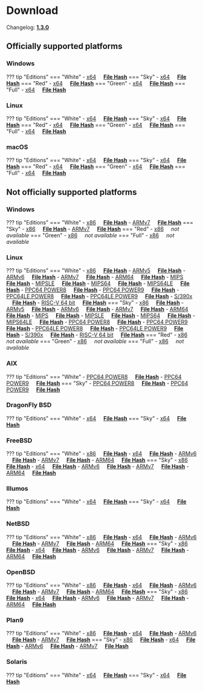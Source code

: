 # Download

Changelog: [**1.3.0**](../Changelog.md#130-_-november-20-2020)

## Officially supported platforms

### Windows

??? tip "Editions"
    === "White"
        - [x64](../../dl/1.3.0/white/windows/dixer_amd64.exe) &nbsp;&nbsp;&nbsp; **<a href="../../dl/?info=1.3.0/white/windows/dixer_amd64.exe" target="_blank">File Hash</a>**
    === "Sky"
        - [x64](../../dl/1.3.0/sky/windows/dixer_amd64.exe) &nbsp;&nbsp;&nbsp; **<a href="../../dl/?info=1.3.0/sky/windows/dixer_amd64.exe" target="_blank">File Hash</a>**
    === "Red"
        - [x64](../../dl/1.3.0/red/windows/dixer_amd64.exe) &nbsp;&nbsp;&nbsp; **<a href="../../dl/?info=1.3.0/red/windows/dixer_amd64.exe" target="_blank">File Hash</a>**
    === "Green"
        - [x64](../../dl/1.3.0/green/windows/dixer_amd64.exe) &nbsp;&nbsp;&nbsp; **<a href="../../dl/?info=1.3.0/green/windows/dixer_amd64.exe" target="_blank">File Hash</a>**
    === "Full"
        - [x64](../../dl/1.3.0/full/windows/dixer_amd64.exe) &nbsp;&nbsp;&nbsp; **<a href="../../dl/?info=1.3.0/full/windows/dixer_amd64.exe" target="_blank">File Hash</a>**

### Linux

??? tip "Editions"
    === "White"
        - [x64](../../dl/1.3.0/white/linux/dixer_amd64) &nbsp;&nbsp;&nbsp; **<a href="../../dl/?info=1.3.0/white/linux/dixer_amd64" target="_blank">File Hash</a>**
    === "Sky"
        - [x64](../../dl/1.3.0/sky/linux/dixer_amd64) &nbsp;&nbsp;&nbsp; **<a href="../../dl/?info=1.3.0/sky/linux/dixer_amd64" target="_blank">File Hash</a>**
    === "Red"
        - [x64](../../dl/1.3.0/red/linux/dixer_amd64) &nbsp;&nbsp;&nbsp; **<a href="../../dl/?info=1.3.0/red/linux/dixer_amd64" target="_blank">File Hash</a>**
    === "Green"
        - [x64](../../dl/1.3.0/green/linux/dixer_amd64) &nbsp;&nbsp;&nbsp; **<a href="../../dl/?info=1.3.0/green/linux/dixer_amd64" target="_blank">File Hash</a>**
    === "Full"
        - [x64](../../dl/1.3.0/full/linux/dixer_amd64) &nbsp;&nbsp;&nbsp; **<a href="../../dl/?info=1.3.0/full/linux/dixer_amd64" target="_blank">File Hash</a>**

### macOS

??? tip "Editions"
    === "White"
        - [x64](../../dl/1.3.0/white/darwin/dixer_amd64) &nbsp;&nbsp;&nbsp; **<a href="../../dl/?info=1.3.0/white/darwin/dixer_amd64" target="_blank">File Hash</a>**
    === "Sky"
        - [x64](../../dl/1.3.0/sky/darwin/dixer_amd64) &nbsp;&nbsp;&nbsp; **<a href="../../dl/?info=1.3.0/sky/darwin/dixer_amd64" target="_blank">File Hash</a>**
    === "Red"
        - [x64](../../dl/1.3.0/red/darwin/dixer_amd64) &nbsp;&nbsp;&nbsp; **<a href="../../dl/?info=1.3.0/red/darwin/dixer_amd64" target="_blank">File Hash</a>**
    === "Green"
        - [x64](../../dl/1.3.0/green/darwin/dixer_amd64) &nbsp;&nbsp;&nbsp; **<a href="../../dl/?info=1.3.0/green/darwin/dixer_amd64" target="_blank">File Hash</a>**
    === "Full"
        - [x64](../../dl/1.3.0/full/darwin/dixer_amd64) &nbsp;&nbsp;&nbsp; **<a href="../../dl/?info=1.3.0/full/darwin/dixer_amd64" target="_blank">File Hash</a>**

## Not officially supported platforms

### Windows

??? tip "Editions"
    === "White"
        - [x86](../../dl/1.3.0/white/windows/dixer_386.exe) &nbsp;&nbsp;&nbsp; **<a href="../../dl/?info=1.3.0/white/windows/dixer_386.exe" target="_blank">File Hash</a>**
        - [ARMv7](../../dl/1.3.0/white/windows/dixer_armV7.exe) &nbsp;&nbsp;&nbsp; **<a href="../../dl/?info=1.3.0/white/windows/dixer_armV7.exe" target="_blank">File Hash</a>**
    === "Sky"
        - [x86](../../dl/1.3.0/sky/windows/dixer_386.exe) &nbsp;&nbsp;&nbsp; **<a href="../../dl/?info=1.3.0/sky/windows/dixer_386.exe" target="_blank">File Hash</a>**
        - [ARMv7](../../dl/1.3.0/white/windows/dixer_armV7.exe) &nbsp;&nbsp;&nbsp; **<a href="../../dl/?info=1.3.0/sky/windows/dixer_armV7.exe" target="_blank">File Hash</a>**
    === "Red"
        - [x86](../../dl/1.3.0/red/windows/dixer_386.exe) &nbsp;&nbsp;&nbsp; *not available*
    === "Green"
        - [x86](../../dl/1.3.0/green/windows/dixer_386.exe) &nbsp;&nbsp;&nbsp; *not available*
    === "Full"
        - [x86](../../dl/1.3.0/full/windows/dixer_386.exe) &nbsp;&nbsp;&nbsp; *not available*

### Linux

??? tip "Editions"
    === "White"
        - [x86](../../dl/1.3.0/white/linux/dixer_386) &nbsp;&nbsp;&nbsp; **<a href="../../dl/?info=1.3.0/white/linux/dixer_386" target="_blank">File Hash</a>**
        - [ARMv5](../../dl/1.3.0/white/linux/dixer_armV5) &nbsp;&nbsp;&nbsp; **<a href="../../dl/?info=1.3.0/white/linux/dixer_armV5" target="_blank">File Hash</a>**
        - [ARMv6](../../dl/1.3.0/white/linux/dixer_armV6) &nbsp;&nbsp;&nbsp; **<a href="../../dl/?info=1.3.0/white/linux/dixer_armV6" target="_blank">File Hash</a>**
        - [ARMv7](../../dl/1.3.0/white/linux/dixer_armV7) &nbsp;&nbsp;&nbsp; **<a href="../../dl/?info=1.3.0/white/linux/dixer_armV7" target="_blank">File Hash</a>**
        - [ARM64](../../dl/1.3.0/white/linux/dixer_arm64) &nbsp;&nbsp;&nbsp; **<a href="../../dl/?info=1.3.0/white/linux/dixer_arm64" target="_blank">File Hash</a>**
        - [MIPS](../../dl/1.3.0/white/linux/dixer_mips) &nbsp;&nbsp;&nbsp; **<a href="../../dl/?info=1.3.0/white/linux/dixer_mips" target="_blank">File Hash</a>**
        - [MIPSLE](../../dl/1.3.0/white/linux/dixer_mipsle) &nbsp;&nbsp;&nbsp; **<a href="../../dl/?info=1.3.0/white/linux/dixer_mipsle" target="_blank">File Hash</a>**
        - [MIPS64](../../dl/1.3.0/white/linux/dixer_mips64) &nbsp;&nbsp;&nbsp; **<a href="../../dl/?info=1.3.0/white/linux/dixer_mips64" target="_blank">File Hash</a>**
        - [MIPS64LE](../../dl/1.3.0/white/linux/dixer_mips64le) &nbsp;&nbsp;&nbsp; **<a href="../../dl/?info=1.3.0/white/linux/dixer_mips64le" target="_blank">File Hash</a>**
        - [PPC64 POWER8](../../dl/1.3.0/white/linux/dixer_ppc64_power8) &nbsp;&nbsp;&nbsp; **<a href="../../dl/?info=1.3.0/white/linux/dixer_ppc64_power8" target="_blank">File Hash</a>**
        - [PPC64 POWER9](../../dl/1.3.0/white/linux/dixer_ppc64_power9) &nbsp;&nbsp;&nbsp; **<a href="../../dl/?info=1.3.0/white/linux/dixer_ppc64_power9" target="_blank">File Hash</a>**
        - [PPC64LE POWER8](../../dl/1.3.0/white/linux/dixer_ppc64le_power8) &nbsp;&nbsp;&nbsp; **<a href="../../dl/?info=1.3.0/white/linux/dixer_ppc64le_power8" target="_blank">File Hash</a>**
        - [PPC64LE POWER9](../../dl/1.3.0/white/linux/dixer_ppc64le_power9) &nbsp;&nbsp;&nbsp; **<a href="../../dl/?info=1.3.0/white/linux/dixer_ppc64le_power9" target="_blank">File Hash</a>**
        - [S/390x](../../dl/1.3.0/white/linux/dixer_s390x) &nbsp;&nbsp;&nbsp; **<a href="../../dl/?info=1.3.0/white/linux/dixer_s390x" target="_blank">File Hash</a>**
        - [RISC-V 64 bit](../../dl/1.3.0/white/linux/dixer_riscv64) &nbsp;&nbsp;&nbsp; **<a href="../../dl/?info=1.3.0/white/linux/dixer_riscv64" target="_blank">File Hash</a>**
    === "Sky"
        - [x86](../../dl/1.3.0/sky/linux/dixer_386) &nbsp;&nbsp;&nbsp; **<a href="../../dl/?info=1.3.0/sky/linux/dixer_386" target="_blank">File Hash</a>**
        - [ARMv5](../../dl/1.3.0/sky/linux/dixer_armV5) &nbsp;&nbsp;&nbsp; **<a href="../../dl/?info=1.3.0/sky/linux/dixer_armV5" target="_blank">File Hash</a>**
        - [ARMv6](../../dl/1.3.0/sky/linux/dixer_armV6) &nbsp;&nbsp;&nbsp; **<a href="../../dl/?info=1.3.0/sky/linux/dixer_armV6" target="_blank">File Hash</a>**
        - [ARMv7](../../dl/1.3.0/sky/linux/dixer_armV7) &nbsp;&nbsp;&nbsp; **<a href="../../dl/?info=1.3.0/sky/linux/dixer_armV7" target="_blank">File Hash</a>**
        - [ARM64](../../dl/1.3.0/sky/linux/dixer_arm64) &nbsp;&nbsp;&nbsp; **<a href="../../dl/?info=1.3.0/sky/linux/dixer_arm64" target="_blank">File Hash</a>**
        - [MIPS](../../dl/1.3.0/sky/linux/dixer_mips) &nbsp;&nbsp;&nbsp; **<a href="../../dl/?info=1.3.0/sky/linux/dixer_mips" target="_blank">File Hash</a>**
        - [MIPSLE](../../dl/1.3.0/sky/linux/dixer_mipsle) &nbsp;&nbsp;&nbsp; **<a href="../../dl/?info=1.3.0/sky/linux/dixer_mipsle" target="_blank">File Hash</a>**
        - [MIPS64](../../dl/1.3.0/sky/linux/dixer_mips64) &nbsp;&nbsp;&nbsp; **<a href="../../dl/?info=1.3.0/sky/linux/dixer_mips64" target="_blank">File Hash</a>**
        - [MIPS64LE](../../dl/1.3.0/sky/linux/dixer_mips64le) &nbsp;&nbsp;&nbsp; **<a href="../../dl/?info=1.3.0/sky/linux/dixer_mips64le" target="_blank">File Hash</a>**
        - [PPC64 POWER8](../../dl/1.3.0/sky/linux/dixer_ppc64_power8) &nbsp;&nbsp;&nbsp; **<a href="../../dl/?info=1.3.0/sky/linux/dixer_ppc64_power8" target="_blank">File Hash</a>**
        - [PPC64 POWER9](../../dl/1.3.0/sky/linux/dixer_ppc64_power9) &nbsp;&nbsp;&nbsp; **<a href="../../dl/?info=1.3.0/sky/linux/dixer_ppc64_power9" target="_blank">File Hash</a>**
        - [PPC64LE POWER8](../../dl/1.3.0/sky/linux/dixer_ppc64le_power8) &nbsp;&nbsp;&nbsp; **<a href="../../dl/?info=1.3.0/sky/linux/dixer_ppc64le_power8" target="_blank">File Hash</a>**
        - [PPC64LE POWER9](../../dl/1.3.0/sky/linux/dixer_ppc64le_power9) &nbsp;&nbsp;&nbsp; **<a href="../../dl/?info=1.3.0/sky/linux/dixer_ppc64le_power9" target="_blank">File Hash</a>**
        - [S/390x](../../dl/1.3.0/sky/linux/dixer_s390x) &nbsp;&nbsp;&nbsp; **<a href="../../dl/?info=1.3.0/sky/linux/dixer_s390x" target="_blank">File Hash</a>**
        - [RISC-V 64 bit](../../dl/1.3.0/sky/linux/dixer_riscv64) &nbsp;&nbsp;&nbsp; **<a href="../../dl/?info=1.3.0/sky/linux/dixer_riscv64" target="_blank">File Hash</a>**
    === "Red"
        - [x86](../../dl/1.3.0/red/linux/dixer_386) &nbsp;&nbsp;&nbsp; *not available*
    === "Green"
        - [x86](../../dl/1.3.0/green/linux/dixer_386) &nbsp;&nbsp;&nbsp; *not available*
    === "Full"
        - [x86](../../dl/1.3.0/full/linux/dixer_386) &nbsp;&nbsp;&nbsp; *not available*

### AIX

??? tip "Editions"
    === "White"
        - [PPC64 POWER8](../../dl/1.3.0/white/aix/dixer_ppc64_power8) &nbsp;&nbsp;&nbsp; **<a href="../../dl/?info=1.3.0/white/aix/dixer_ppc64_power8" target="_blank">File Hash</a>**
        - [PPC64 POWER9](../../dl/1.3.0/white/aix/dixer_ppc64_power9) &nbsp;&nbsp;&nbsp; **<a href="../../dl/?info=1.3.0/white/aix/dixer_ppc64_power9" target="_blank">File Hash</a>**
    === "Sky"
        - [PPC64 POWER8](../../dl/1.3.0/sky/aix/dixer_ppc64_power8) &nbsp;&nbsp;&nbsp; **<a href="../../dl/?info=1.3.0/sky/aix/dixer_ppc64_power8" target="_blank">File Hash</a>**
        - [PPC64 POWER9](../../dl/1.3.0/sky/aix/dixer_ppc64_power9) &nbsp;&nbsp;&nbsp; **<a href="../../dl/?info=1.3.0/sky/aix/dixer_ppc64_power9" target="_blank">File Hash</a>**

### DragonFly BSD

??? tip "Editions"
    === "White"
        - [x64](../../dl/1.3.0/white/dragonfly/dixer_amd64) &nbsp;&nbsp;&nbsp; **<a href="../../dl/?info=1.3.0/white/dragonfly/dixer_amd64" target="_blank">File Hash</a>**
    === "Sky"
        - [x64](../../dl/1.3.0/sky/dragonfly/dixer_amd64) &nbsp;&nbsp;&nbsp; **<a href="../../dl/?info=1.3.0/sky/dragonfly/dixer_amd64" target="_blank">File Hash</a>**

### FreeBSD

??? tip "Editions"
    === "White"
        - [x86](../../dl/1.3.0/white/freebsd/dixer_386) &nbsp;&nbsp;&nbsp; **<a href="../../dl/?info=1.3.0/white/freebsd/dixer_386" target="_blank">File Hash</a>**
        - [x64](../../dl/1.3.0/white/freebsd/dixer_amd64) &nbsp;&nbsp;&nbsp; **<a href="../../dl/?info=1.3.0/white/freebsd/dixer_amd64" target="_blank">File Hash</a>**
        - [ARMv6](../../dl/1.3.0/white/freebsd/dixer_armV6) &nbsp;&nbsp;&nbsp; **<a href="../../dl/?info=1.3.0/white/freebsd/dixer_armV6" target="_blank">File Hash</a>**
        - [ARMv7](../../dl/1.3.0/white/freebsd/dixer_armV7) &nbsp;&nbsp;&nbsp; **<a href="../../dl/?info=1.3.0/white/freebsd/dixer_armV7" target="_blank">File Hash</a>**
        - [ARM64](../../dl/1.3.0/white/freebsd/dixer_arm64) &nbsp;&nbsp;&nbsp; **<a href="../../dl/?info=1.3.0/white/freebsd/dixer_arm64" target="_blank">File Hash</a>**
    === "Sky"
        - [x86](../../dl/1.3.0/sky/freebsd/dixer_386) &nbsp;&nbsp;&nbsp; **<a href="../../dl/?info=1.3.0/sky/freebsd/dixer_386" target="_blank">File Hash</a>**
        - [x64](../../dl/1.3.0/sky/freebsd/dixer_amd64) &nbsp;&nbsp;&nbsp; **<a href="../../dl/?info=1.3.0/sky/freebsd/dixer_amd64" target="_blank">File Hash</a>**
        - [ARMv6](../../dl/1.3.0/sky/freebsd/dixer_armV6) &nbsp;&nbsp;&nbsp; **<a href="../../dl/?info=1.3.0/sky/freebsd/dixer_armV6" target="_blank">File Hash</a>**
        - [ARMv7](../../dl/1.3.0/sky/freebsd/dixer_armV7) &nbsp;&nbsp;&nbsp; **<a href="../../dl/?info=1.3.0/sky/freebsd/dixer_armV7" target="_blank">File Hash</a>**
        - [ARM64](../../dl/1.3.0/sky/freebsd/dixer_arm64) &nbsp;&nbsp;&nbsp; **<a href="../../dl/?info=1.3.0/sky/freebsd/dixer_arm64" target="_blank">File Hash</a>**

### Illumos

??? tip "Editions"
    === "White"
        - [x64](../../dl/1.3.0/white/illumos/dixer_amd64) &nbsp;&nbsp;&nbsp; **<a href="../../dl/?info=1.3.0/white/illumos/dixer_amd64" target="_blank">File Hash</a>**
    === "Sky"
        - [x64](../../dl/1.3.0/sky/illumos/dixer_amd64) &nbsp;&nbsp;&nbsp; **<a href="../../dl/?info=1.3.0/sky/illumos/dixer_amd64" target="_blank">File Hash</a>**

### NetBSD

??? tip "Editions"
    === "White"
        - [x86](../../dl/1.3.0/white/netbsd/dixer_386) &nbsp;&nbsp;&nbsp; **<a href="../../dl/?info=1.3.0/white/netbsd/dixer_386" target="_blank">File Hash</a>**
        - [x64](../../dl/1.3.0/white/netbsd/dixer_amd64) &nbsp;&nbsp;&nbsp; **<a href="../../dl/?info=1.3.0/white/netbsd/dixer_amd64" target="_blank">File Hash</a>**
        - [ARMv6](../../dl/1.3.0/white/netbsd/dixer_armV6) &nbsp;&nbsp;&nbsp; **<a href="../../dl/?info=1.3.0/white/netbsd/dixer_armV6" target="_blank">File Hash</a>**
        - [ARMv7](../../dl/1.3.0/white/netbsd/dixer_armV7) &nbsp;&nbsp;&nbsp; **<a href="../../dl/?info=1.3.0/white/netbsd/dixer_armV7" target="_blank">File Hash</a>**
        - [ARM64](../../dl/1.3.0/white/netbsd/dixer_arm64) &nbsp;&nbsp;&nbsp; **<a href="../../dl/?info=1.3.0/white/netbsd/dixer_arm64" target="_blank">File Hash</a>**
    === "Sky"
        - [x86](../../dl/1.3.0/sky/netbsd/dixer_386) &nbsp;&nbsp;&nbsp; **<a href="../../dl/?info=1.3.0/sky/netbsd/dixer_386" target="_blank">File Hash</a>**
        - [x64](../../dl/1.3.0/sky/netbsd/dixer_amd64) &nbsp;&nbsp;&nbsp; **<a href="../../dl/?info=1.3.0/sky/netbsd/dixer_amd64" target="_blank">File Hash</a>**
        - [ARMv6](../../dl/1.3.0/sky/netbsd/dixer_armV6) &nbsp;&nbsp;&nbsp; **<a href="../../dl/?info=1.3.0/sky/netbsd/dixer_armV6" target="_blank">File Hash</a>**
        - [ARMv7](../../dl/1.3.0/sky/netbsd/dixer_armV7) &nbsp;&nbsp;&nbsp; **<a href="../../dl/?info=1.3.0/sky/netbsd/dixer_armV7" target="_blank">File Hash</a>**
        - [ARM64](../../dl/1.3.0/sky/netbsd/dixer_arm64) &nbsp;&nbsp;&nbsp; **<a href="../../dl/?info=1.3.0/sky/netbsd/dixer_arm64" target="_blank">File Hash</a>**

### OpenBSD

??? tip "Editions"
    === "White"
        - [x86](../../dl/1.3.0/white/openbsd/dixer_386) &nbsp;&nbsp;&nbsp; **<a href="../../dl/?info=1.3.0/white/openbsd/dixer_386" target="_blank">File Hash</a>**
        - [x64](../../dl/1.3.0/white/openbsd/dixer_amd64) &nbsp;&nbsp;&nbsp; **<a href="../../dl/?info=1.3.0/white/openbsd/dixer_amd64" target="_blank">File Hash</a>**
        - [ARMv6](../../dl/1.3.0/white/openbsd/dixer_armV6) &nbsp;&nbsp;&nbsp; **<a href="../../dl/?info=1.3.0/white/openbsd/dixer_armV6" target="_blank">File Hash</a>**
        - [ARMv7](../../dl/1.3.0/white/openbsd/dixer_armV7) &nbsp;&nbsp;&nbsp; **<a href="../../dl/?info=1.3.0/white/openbsd/dixer_armV7" target="_blank">File Hash</a>**
        - [ARM64](../../dl/1.3.0/white/openbsd/dixer_arm64) &nbsp;&nbsp;&nbsp; **<a href="../../dl/?info=1.3.0/white/openbsd/dixer_arm64" target="_blank">File Hash</a>**
    === "Sky"
        - [x86](../../dl/1.3.0/sky/openbsd/dixer_386) &nbsp;&nbsp;&nbsp; **<a href="../../dl/?info=1.3.0/sky/openbsd/dixer_386" target="_blank">File Hash</a>**
        - [x64](../../dl/1.3.0/sky/openbsd/dixer_amd64) &nbsp;&nbsp;&nbsp; **<a href="../../dl/?info=1.3.0/sky/openbsd/dixer_amd64" target="_blank">File Hash</a>**
        - [ARMv6](../../dl/1.3.0/sky/openbsd/dixer_armV6) &nbsp;&nbsp;&nbsp; **<a href="../../dl/?info=1.3.0/sky/openbsd/dixer_armV6" target="_blank">File Hash</a>**
        - [ARMv7](../../dl/1.3.0/sky/openbsd/dixer_armV7) &nbsp;&nbsp;&nbsp; **<a href="../../dl/?info=1.3.0/sky/openbsd/dixer_armV7" target="_blank">File Hash</a>**
        - [ARM64](../../dl/1.3.0/sky/openbsd/dixer_arm64) &nbsp;&nbsp;&nbsp; **<a href="../../dl/?info=1.3.0/sky/openbsd/dixer_arm64" target="_blank">File Hash</a>**

### Plan9

??? tip "Editions"
    === "White"
        - [x86](../../dl/1.3.0/white/plan9/dixer_386) &nbsp;&nbsp;&nbsp; **<a href="../../dl/?info=1.3.0/white/plan9/dixer_386" target="_blank">File Hash</a>**
        - [x64](../../dl/1.3.0/white/plan9/dixer_amd64) &nbsp;&nbsp;&nbsp; **<a href="../../dl/?info=1.3.0/white/plan9/dixer_amd64" target="_blank">File Hash</a>**
        - [ARMv6](../../dl/1.3.0/white/plan9/dixer_armV6) &nbsp;&nbsp;&nbsp; **<a href="../../dl/?info=1.3.0/white/plan9/dixer_armV6" target="_blank">File Hash</a>**
        - [ARMv7](../../dl/1.3.0/white/plan9/dixer_armV7) &nbsp;&nbsp;&nbsp; **<a href="../../dl/?info=1.3.0/white/plan9/dixer_armV7" target="_blank">File Hash</a>**
    === "Sky"
        - [x86](../../dl/1.3.0/sky/plan9/dixer_386) &nbsp;&nbsp;&nbsp; **<a href="../../dl/?info=1.3.0/sky/plan9/dixer_386" target="_blank">File Hash</a>**
        - [x64](../../dl/1.3.0/sky/plan9/dixer_amd64) &nbsp;&nbsp;&nbsp; **<a href="../../dl/?info=1.3.0/sky/plan9/dixer_amd64" target="_blank">File Hash</a>**
        - [ARMv6](../../dl/1.3.0/sky/plan9/dixer_armV6) &nbsp;&nbsp;&nbsp; **<a href="../../dl/?info=1.3.0/sky/plan9/dixer_armV6" target="_blank">File Hash</a>**
        - [ARMv7](../../dl/1.3.0/sky/plan9/dixer_armV7) &nbsp;&nbsp;&nbsp; **<a href="../../dl/?info=1.3.0/sky/plan9/dixer_armV7" target="_blank">File Hash</a>**

### Solaris

??? tip "Editions"
    === "White"
        - [x64](../../dl/1.3.0/white/solaris/dixer_amd64) &nbsp;&nbsp;&nbsp; **<a href="../../dl/?info=1.3.0/white/solaris/dixer_amd64" target="_blank">File Hash</a>**
    === "Sky"
        - [x64](../../dl/1.3.0/sky/solaris/dixer_amd64) &nbsp;&nbsp;&nbsp; **<a href="../../dl/?info=1.3.0/sky/solaris/dixer_amd64" target="_blank">File Hash</a>**
